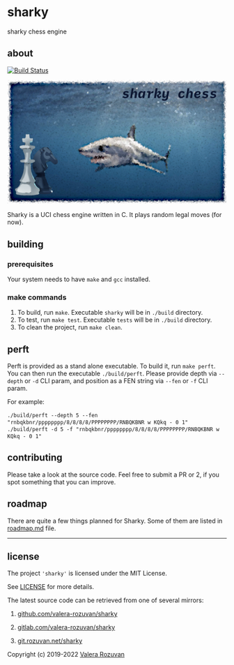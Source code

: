 # sharky

sharky chess engine

## about

[![Build Status](https://travis-ci.org/valera-rozuvan/sharky.svg?branch=master)](https://travis-ci.org/valera-rozuvan/sharky)

![sharky chess engine](docs/logo/sharky-chess-logo.png "sharky chess engine")

Sharky is a UCI chess engine written in C. It plays random legal moves (for now).

## building

### prerequisites

Your system needs to have `make` and `gcc` installed.

### make commands

1. To build, run `make`. Executable `sharky` will be in `./build` directory.
2. To test, run `make test`. Executable `tests` will be in `./build` directory.
3. To clean the project, run `make clean`.

## perft

Perft is provided as a stand alone executable. To build it, run `make perft`. You can then run the executable `./build/perft`. Please provide depth via `--depth` or `-d` CLI param, and position as a FEN string via `--fen` or `-f` CLI param.

For example:

```
./build/perft --depth 5 --fen "rnbqkbnr/pppppppp/8/8/8/8/PPPPPPPP/RNBQKBNR w KQkq - 0 1"
./build/perft -d 5 -f "rnbqkbnr/pppppppp/8/8/8/8/PPPPPPPP/RNBQKBNR w KQkq - 0 1"
```

## contributing

Please take a look at the source code. Feel free to submit a PR or 2, if you spot something that you can improve.

## roadmap

There are quite a few things planned for Sharky. Some of them are listed in [roadmap.md](docs/roadmap.md) file.

---

## license

The project `'sharky'` is licensed under the MIT License.

See [LICENSE](./LICENSE) for more details.

The latest source code can be retrieved from one of several mirrors:

1. [github.com/valera-rozuvan/sharky](https://github.com/valera-rozuvan/sharky)

2. [gitlab.com/valera-rozuvan/sharky](https://gitlab.com/valera-rozuvan/sharky)

3. [git.rozuvan.net/sharky](https://git.rozuvan.net/sharky)

Copyright (c) 2019-2022 [Valera Rozuvan](https://valera.rozuvan.net/)
